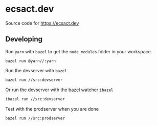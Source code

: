 # ecsact.dev

Source code for <https://ecsact.dev>

## Developing

Run `yarn` with `bazel` to get the `node_modules` folder in your workspace.

```sj
bazel run @yarn//:yarn
```

Run the devserver with `bazel`

```sh
bazel run //src:devserver
```

Or run the devserver with the bazel watcher `ibazel`

```sh
ibazel run //src:devserver
```

Test with the prodserver when you are done

```sh
bazel run //src:prodserver
```

